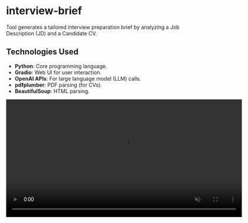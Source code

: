# interview-brief
Tool generates a tailored interview preparation brief by analyzing a Job Description (JD) and a Candidate CV.

## Technologies Used

- **Python**: Core programming language.
- **Gradio**: Web UI for user interaction.
- **OpenAI APIs**: For large language model (LLM) calls.
- **pdfplumber**: PDF parsing (for CVs).
- **BeautifulSoup**: HTML parsing.


<video src="examples/demo.mp4"
       width="640" controls muted playsinline></video>